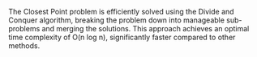 The Closest Point problem is efficiently solved using the Divide and Conquer algorithm, breaking the problem down into manageable sub-problems and merging the solutions. This approach achieves an optimal time complexity of O(n log n), significantly faster compared to other methods.
